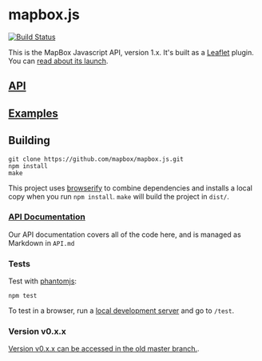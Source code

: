 # mapbox.js

[![Build Status](https://travis-ci.org/mapbox/mapbox.js.png?branch=v1)](https://travis-ci.org/mapbox/mapbox.js)

This is the MapBox Javascript API, version 1.x. It's built as a [Leaflet](http://leafletjs.com/)
plugin. You can [read about its launch](http://mapbox.com/blog/mapbox-js-with-leaflet/).

## [API](mapbox.com/mapbox.js/api/)

## [Examples](http://mapbox.com/mapbox.js/example/v1.0.0/)

## Building

    git clone https://github.com/mapbox/mapbox.js.git
    npm install
    make

This project uses [browserify](https://github.com/substack/node-browserify) to combine
dependencies and installs a local copy when you run `npm install`.
`make` will build the project in `dist/`.

### [API Documentation](http://mapbox.com/mapbox.js/api/v1.0.0/)

Our API documentation covers all of the code here, and is managed as Markdown
in `API.md`

### Tests

Test with [phantomjs](http://phantomjs.org/):

    npm test

To test in a browser, run a [local development server](https://gist.github.com/tmcw/4989751)
and go to `/test`.

### Version v0.x.x

[Version v0.x.x can be accessed in the old master branch.](https://github.com/mapbox/mapbox.js/tree/master).
